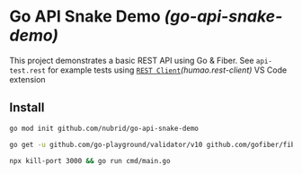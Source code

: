 # Go API Snake Demo _(go-api-snake-demo)_

This project demonstrates a basic REST API using Go & Fiber. See `api-test.rest` for example tests using [`REST Client`](https://marketplace.visualstudio.com/items?itemName=humao.rest-client)_(humao.rest-client)_ VS Code extension

## Install

```bash
go mod init github.com/nubrid/go-api-snake-demo

go get -u github.com/go-playground/validator/v10 github.com/gofiber/fiber/v2 github.com/google/uuid

npx kill-port 3000 && go run cmd/main.go
```

